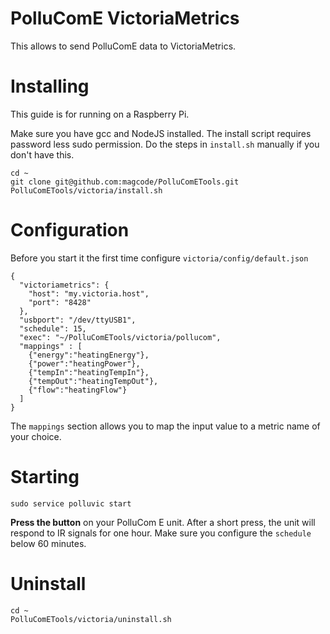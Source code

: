 # PolluComE VictoriaMetrics
This allows to send PolluComE data to VictoriaMetrics.

# Installing
This guide is for running on a Raspberry Pi.

Make sure you have gcc and NodeJS installed.
The install script requires password less sudo permission. Do the steps in `install.sh` manually if you don't have this.

```
cd ~
git clone git@github.com:magcode/PolluComETools.git
PolluComETools/victoria/install.sh
```

# Configuration
Before you start it the first time configure `victoria/config/default.json`

```
{
  "victoriametrics": {
    "host": "my.victoria.host",
	"port": "8428"
  },
  "usbport": "/dev/ttyUSB1",
  "schedule": 15,
  "exec": "~/PolluComETools/victoria/pollucom",
  "mappings" : [
	{"energy":"heatingEnergy"},
	{"power":"heatingPower"},
	{"tempIn":"heatingTempIn"},
	{"tempOut":"heatingTempOut"},
	{"flow":"heatingFlow"}
  ]
}
```
The `mappings` section allows you to map the input value to a metric name of your choice.

# Starting
```
sudo service polluvic start
```

**Press the button** on your PolluCom E unit. After a short press, the unit will respond to IR signals for one hour.
Make sure you configure the `schedule` below 60 minutes.

# Uninstall

```
cd ~
PolluComETools/victoria/uninstall.sh
```
